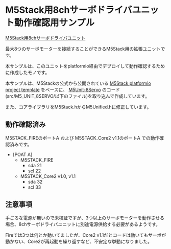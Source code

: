 # M5Stack用8chサーボドライバユニット動作確認用サンプル

[M5Stack用8chサーボドライバユニット](https://www.switch-science.com/collections/m5stack/products/9199)

最大8つのサーボモーターを接続することができるM5Stack用の拡張ユニットです。

本サンプルは、このユニットをplatformio経由でデプロイして動作確認するために作成したモノです。

本サンプルは、M5Stackの公式から公開されている
[M5Stack platformio project template](https://github.com/m5stack/M5Stack-platformio) をベースに、
[M5Unit-8Servo](https://github.com/m5stack/M5Unit-8Servo) のコード(src/M5_UNIT_8SERVO/以下のファイル)を取り込んで作成しています。

また、コアライブラリをM5Stack.hからM5Unified.hに修正しています。

## 動作確認済み

M5STACK_FIREのポートA および M5STACK_Core2 v1.1のポートA での動作確認済みです。

* [POAT A]
  * M5STACK_FIRE
    * sda 21
    * scl 22
  * M5STACK_Core2 v1.0, v1.1
    * sda 32
    * scl 33

## 注意事項

手ごろな電源が無いので未検証ですが、3つ以上のサーボモーターを動作させる場合、8chサーボドライバユニットに別途電源供給する必要があるようです。

Fireでは3つは何とか動いてましたが、Core2 v1.1だとコードは動いてもサーボが動かない、Core2が再起動を繰り返すなど、不安定な挙動になりました。
